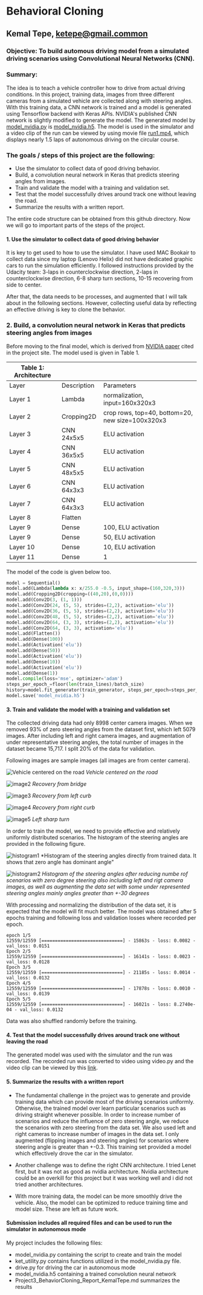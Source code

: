# **Behavioral Cloning** 

## Kemal Tepe, ketepe@gmail.common

### Objective: To build automous driving model from a simulated driving scenarios using Convolutional Neural Networks (CNN).

### Summary:

The idea is to teach a vehicle controller how to drive from actual driving conditions. In this project, training data, images from three different cameras from a simulated vehicle are collected along with steering angles. With this training data, a CNN network is trained and a model is generated using Tensorflow backend with Keras APIs. NVIDIA's published CNN network is slightly modified to generate the model. The generated model by [model_nvidia.py](./model_nvidia.py) is [model_nvidia.h5](./model_nvidia.h5). The model is used in the simulator and a video clip of the run can be viewed by using movie file [run1.mp4](./run1.mp4), which displays nearly 1.5 laps of autonomous driving on the circular course.  


### The goals / steps of this project are the following:
* Use the simulator to collect data of good driving behavior.
* Build, a convolution neural network in Keras that predicts steering angles from images.
* Train and validate the model with a training and validation set.
* Test that the model successfully drives around track one without leaving the road.
* Summarize the results with a written report.

The entire code structure can be obtained from this github directory. Now we will go to important parts of the steps of the project.


#### 1. Use the simulator to collect data of good driving behavior
It is key to get used to how to use the simulator. I have used MAC Bookair to collect data since my laptop (Lenovo Helix) did not have dedicated graphic cars to run the simulation efficiently. I followed instructions provided by the Udacity team: 3-laps in counterclockwise direction, 2-laps in counterclockwise direction, 6-8 sharp turn sections, 10-15 recovering from side to center.

After that, the data needs to be processes, and augmented that I will talk about in the following sections. However, collecting useful data by reflecting an effective driving is key to clone the behavior.

### 2. Build, a convolution neural network in Keras that predicts steering angles from images

Before moving to the final model, which is derived from [NVIDIA paper](./nvidia_model.pdf) cited in the project site.  The model used is given in Table 1.


|Table 1: Architecture | | |
|---------|--------|--------|
|Layer | Description | Parameters |
|Layer 1| Lambda| normalization, input=160x320x3 | 
|Layer 2| Cropping2D| crop rows, top=40, bottom=20, new size=100x320x3 | 
|Layer 3| CNN 24x5x5 | ELU activation |
|Layer 4| CNN 36x5x5 | ELU activation|
|Layer 5| CNN 48x5x5 | ELU activation|
|Layer 6| CNN 64x3x3 | ELU activation|
|Layer 7| CNN 64x3x3 | ELU activation|
|Layer 8| Flatten ||
|Layer 9| Dense |100, ELU activation|
|Layer 9| Dense |50, ELU activation|
|Layer 10| Dense |10, ELU activation|
|Layer 11| Dense |1|

The model of the code is given below too.

```python 
model = Sequential()
model.add(Lambda(lambda x: x/255.0 -0.5, input_shape=(160,320,3)))
model.add(Cropping2D(cropping=((40,20),(0,0))))
model.add(Conv2D(3, (1, 1)))
model.add(Conv2D(24, (5, 5), strides=(2,2), activation='elu'))
model.add(Conv2D(36, (5, 5), strides=(2,2), activation='elu'))
model.add(Conv2D(48, (5, 5), strides=(2,2), activation='elu'))
model.add(Conv2D(64, (3, 3), strides=(2,2), activation='elu'))
model.add(Conv2D(64, (3, 3), activation='elu'))
model.add(Flatten())
model.add(Dense(100))
model.add(Activation('elu'))
model.add(Dense(50))
model.add(Activation('elu'))
model.add(Dense(10))
model.add(Activation('elu'))
model.add(Dense(1))
model.compile(loss='mse', optimizer='adam')
steps_per_epoch_=floor(len(train_lines)/batch_size)
history=model.fit_generator(train_generator, steps_per_epoch=steps_per_epoch_, validation_data=validation_generator, validation_steps=len(validation_lines), verbose=1, epochs=5)
model.save('model_nvidia.h5')
```

#### 3. Train and validate the model with a training and validation set

The collected driving data had only 8998 center camera images.
When we removed 93% of zero steering angles from the dataset first, which left 5079 images. After including left and right camera images, and augmentation of under representative steering angles, the total number of images in the dataset became 15,717. I split 20% of the data for validation. 

Following images are sample images (all images are from center camera).
<!---[GitHub Logo](/images/logo.png)--->

![Vehicle centered on the road](./examples/normal.jpg) *Vehicle centered on the  road* 

![image2](./examples/recoveryfrombridge.jpg) *Recovery from bridge*

![image3](./examples/recoveryfromleft.jpg) *Recovery from left curb*

![image4](./examples/recoveryfromright.jpg) *Recovery from right curb*

![image5](./examples/leftsharpturn.jpg) *Left sharp turn*

In order to train the model, we need to provide effective and relatively uniformly distributed scenarios. The histogram of the steering angles are provided in the following figure. 


![histogram1](./histogram_withzerosteering.png) *Histogram of the steering angles directly from trained data. It shows that zero angle has dominant angle" 

![histogram2](./histogram_with_leftright_aug_zerosteeringreduction.png) *Histogram of the steering angles after reducing numbe rof scenarios with zero degree steering also including left and rigt camera images, as well as augmenting the data set with some under represented steering angles mainly angles greater than +-30 degrees*

With processing and normalizing the distribution of the data set, it is expected that the model will fit much better. The model was obtained after 5 epochs training and following loss and validation losses where recorded per epoch.

```
epoch 1/5
12559/12559 [==============================] - 15863s - loss: 0.0082 - val_loss: 0.0151
Epoch 2/5
12559/12559 [==============================] - 16141s - loss: 0.0023 - val_loss: 0.0128
Epoch 3/5
12559/12559 [==============================] - 21185s - loss: 0.0014 - val_loss: 0.0132
Epoch 4/5
12559/12559 [==============================] - 17878s - loss: 0.0010 - val_loss: 0.0139
Epoch 5/5
12559/12559 [==============================] - 16021s - loss: 8.2740e-04 - val_loss: 0.0132
```
Data was also shuffled randomly before the training.

#### 4. Test that the model successfully drives around track one without leaving the road

The generated model was used with the simulator and the run was recorded. The recorded run was converted to video using video.py and the video clip can be viewed by this [link](./run1.mp4).

#### 5. Summarize the results with a written report

* The fundamental challenge in the project was to generate and provide training data which can provide most of the driving scenarios uniformly. Otherwise, the trained model over learn particular scenarios such as driving straight whenever possible. In order to increase number of scenarios and reduce the influence of zero steering angle, we reduce the scenarios with zero steering from the data set. We also used left and right cameras to increase number of images in the data set. I only augmented (flipping images and steering angles) for scenarios where steering angle is greater than +-0.3. This training set provided a model which effectively drove the car in the simulator.

* Another challenge was to define the right CNN architecture. I tried Lenet first, but it was not as good as nvidia architecture. Nvidia architecture could be an overkill for this project but it was working well and i did not tried another architectures. 

* With more training data, the model can be more smoothly drive the vehicle. Also, the model can be optimized to reduce training time and model size. These are left as future work.

#### Submission includes all required files and can be used to run the simulator in autonomous mode

My project includes the following files:
* model_nvidia.py containing the script to create and train the model
* ket_utility.py contains functions utilized in the model_nvidia.py file.
* drive.py for driving the car in autonomous mode
* model_nvidia.h5 containing a trained convolution neural network 
* Project3_BehaviorCloning_Report_KemalTepe.md summarizes the results


